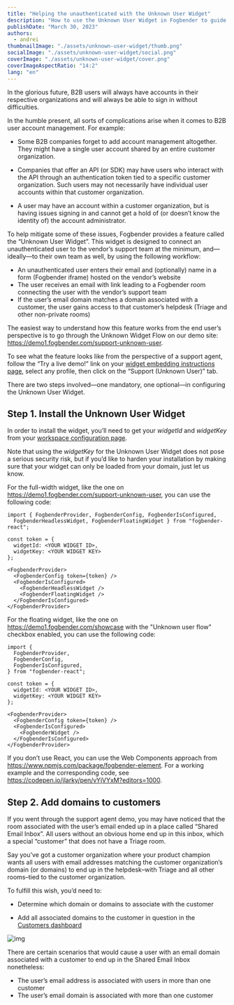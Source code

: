 ```yaml
---
title: "Helping the unauthenticated with the Unknown User Widget"
description: "How to use the Unknown User Widget in Fogbender to guide those without accounts or struggling to sign in to their home helpdesk"
publishDate: "March 30, 2023"
authors:
  - andrei
thumbnailImage: "./assets/unknown-user-widget/thumb.png"
socialImage: "./assets/unknown-user-widget/social.png"
coverImage: "./assets/unknown-user-widget/cover.png"
coverImageAspectRatio: "14:2"
lang: "en"
---
```


In the glorious future, B2B users will always have accounts in their respective organizations and will always be able to sign in without difficulties.

In the humble present, all sorts of complications arise when it comes to B2B user account management. For example:

- Some B2B companies forget to add account management altogether. They might have a single user account shared by an entire customer organization.

- Companies that offer an API (or SDK) may have users who interact with the API through an authentication token tied to a specific customer organization. Such users may not necessarily have individual user accounts within that customer organization.

- A user may have an account within a customer organization, but is having issues signing in and cannot get a hold of (or doesn’t know the identity of) the account administrator.

To help mitigate some of these issues, Fogbender provides a feature called the “Unknown User Widget”. This widget is designed to connect an unauthenticated user to the vendor’s support team at the minimum, and&mdash;ideally&mdash;to their own team as well, by using the following workflow:

- An unauthenticated user enters their email and (optionally) name in a form (Fogbender iframe) hosted on the vendor’s website
- The user receives an email with link leading to a Fogbender room connecting the user with the vendor’s support team
- If the user’s email domain matches a domain associated with a customer, the user gains access to that customer’s helpdesk (Triage and other non-private rooms)

The easiest way to understand how this feature works from the end user’s perspective is to go through the Unknown Widget Flow on our demo site: https://demo1.fogbender.com/support-unknown-user.

To see what the feature looks like from the perspective of a support agent, follow the “Try a live demo!” link on your <a href="https://fogbender.com/admin/-/-/settings/embed" target="_blank">widget embedding instructions page</a>, select any profile, then click on the “Support (Unknown User)” tab.

There are two steps involved&mdash;one mandatory, one optional&mdash;in configuring the Unknown User Widget.

## Step 1. Install the Unknown User Widget

In order to install the widget, you’ll need to get your _widgetId_ and _widgetKey_ from your <a href="https://fogbender.com/admin/-/-/settings/embed" target="_blank">workspace configuration page</a>.

Note that using the _widgetKey_ for the Unknown User Widget does not pose a serious security risk, but if you’d like to harden your installation by making sure that your widget can only be loaded from your domain, just let us know.

For the full-width widget, like the one on https://demo1.fogbender.com/support-unknown-user, you can use the following code:

```
import { FogbenderProvider, FogbenderConfig, FogbenderIsConfigured,
  FogbenderHeadlessWidget, FogbenderFloatingWidget } from "fogbender-react";

const token = {
  widgetId: <YOUR WIDGET ID>,
  widgetKey: <YOUR WIDGET KEY>
};

<FogbenderProvider>
  <FogbenderConfig token={token} />
  <FogbenderIsConfigured>
    <FogbenderHeadlessWidget />
    <FogbenderFloatingWidget />
  </FogbenderIsConfigured>
</FogbenderProvider>
```

For the floating widget, like the one on https://demo1.fogbender.com/showcase with the "Unknown user flow" checkbox enabled, you can use the following code:

```
import {
  FogbenderProvider,
  FogbenderConfig,
  FogbenderIsConfigured,
} from "fogbender-react";

const token = {
  widgetId: <YOUR WIDGET ID>,
  widgetKey: <YOUR WIDGET KEY>
};

<FogbenderProvider>
  <FogbenderConfig token={token} />
  <FogbenderIsConfigured>
    <FogbenderWidget />
  </FogbenderIsConfigured>
</FogbenderProvider>
```

If you don’t use React, you can use the Web Components approach from https://www.npmjs.com/package/fogbender-element. For a working example and the corresponding code, see https://codepen.io/jlarky/pen/vYjVYxM?editors=1000.

## Step 2. Add domains to customers

If you went through the support agent demo, you may have noticed that the room associated with the user’s email ended up in a place called “Shared Email Inbox”. All users without an obvious home end up in this inbox, which a special “customer” that does not have a Triage room.

Say you’ve got a customer organization where your product champion wants all users with email addresses matching the customer organization’s domain (or domains) to end up in the helpdesk–with Triage and all other rooms–tied to the customer organization.

To fulfill this wish, you’d need to:

- Determine which domain or domains to associate with the customer

- Add all associated domains to the customer in question in the <a href="https://fogbender.com/admin/-/-/customers" target="_blank">Customers dashboard</a>

![img](https://fogbender-blog.s3.amazonaws.com/unknown-user-widget-00.png)

There are certain scenarios that would cause a user with an email domain associated with a customer to end up in the Shared Email Inbox nonetheless:

- The user’s email address is associated with users in more than one customer
- The user’s email domain is associated with more than one customer

